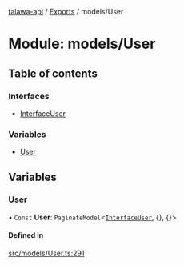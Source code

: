 [talawa-api](../README.md) / [Exports](../modules.md) / models/User

# Module: models/User

## Table of contents

### Interfaces

- [InterfaceUser](../interfaces/models_User.InterfaceUser.md)

### Variables

- [User](models_User.md#user)

## Variables

### User

• `Const` **User**: `PaginateModel`\<[`InterfaceUser`](../interfaces/models_User.InterfaceUser.md), \{\}, \{\}\>

#### Defined in

[src/models/User.ts:291](https://github.com/PalisadoesFoundation/talawa-api/blob/362768f/src/models/User.ts#L291)
